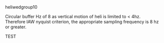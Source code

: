 heliwedgroup10




Circular buffer Hz of 8 as vertical motion of heli is limited to < 4hz. Therefore IAW nyquist criterion, the appropriate sampling frequency is 8 hz or greater.



TEST
